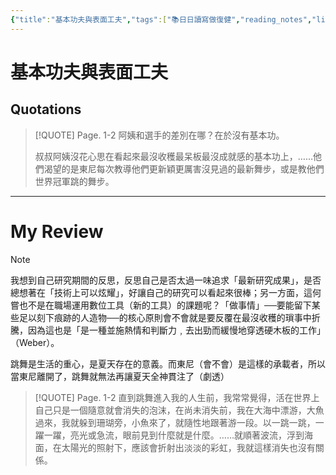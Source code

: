 ```yaml
---
{"title":"基本功夫與表面工夫","tags":["📚日日讀寫做復健","reading_notes","literatures"],"annotation-target":null,"c-date:":"2025-05-08 12:32","quote":"阿姨和選手的差別在哪？在於沒有基本功。叔叔阿姨沒花心思在看起來最沒收穫最呆板最沒成就感的基本功上，……他們渴望的是東尼每次教導他們更新穎更厲害沒見過的最新舞步，或是教他們世界冠軍跳的舞步。","dg-publish":true,"permalink":"/閱讀/人魚紀/基本功夫與表面工夫/","dgPassFrontmatter":true,"created":"2025-05-08T13:23:53.000+08:00","updated":"2025-05-08T13:10:12.000+08:00"}
---
```







# 基本功夫與表面工夫




## Quotations



> [!QUOTE] Page. 1-2 
>   阿姨和選手的差別在哪？在於沒有基本功。  
>   
> 叔叔阿姨沒花心思在看起來最沒收穫最呆板最沒成就感的基本功上，……他們渴望的是東尼每次教導他們更新穎更厲害沒見過的最新舞步，或是教他們世界冠軍跳的舞步。


---

# My Review


> [!NOTE] 
> 我想到自己研究期間的反思，反思自己是否太過一味追求「最新研究成果」，是否總想著在「技術上可以炫耀」，好讓自己的研究可以看起來很棒；另一方面，這何嘗也不是在職場運用數位工具（新的工具）的課題呢？「做事情」──要能留下某些足以刻下痕跡的人造物──的核心原則會不會就是要反覆在最沒收穫的瑣事中折騰，因為這也是「是一種並施熱情和判斷力﹐去出勁而緩慢地穿透硬木板的工作」（Weber）。
> 
> 跳舞是生活的重心，是夏天存在的意義。而東尼（會不會）是這樣的承載者，所以當東尼離開了，跳舞就無法再讓夏天全神貫注了（劇透）


> [!QUOTE] Page. 1-2 
> 直到跳舞進入我的人生前，我常常覺得，活在世界上自己只是一個隨意就會消失的泡沫，在尚未消失前，我在大海中漂游，大魚過來，我就躲到珊瑚旁，小魚來了，就隨性地跟著游一段。以一跳一跳，一躍一躍，亮光或急流，眼前見到什麼就是什麼。……就順著波流，浮到海面，在太陽光的照射下，應該會折射出淡淡的彩虹，我就這樣消失也沒有關係。